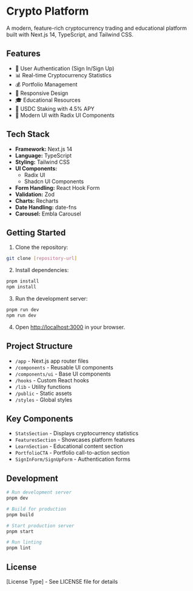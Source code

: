 # Crypto Platform

A modern, feature-rich cryptocurrency trading and educational platform built with Next.js 14, TypeScript, and Tailwind CSS.

## Features

- 🔐 User Authentication (Sign In/Sign Up)
- 📊 Real-time Cryptocurrency Statistics
- 💰 Portfolio Management
- 📱 Responsive Design
- 🎓 Educational Resources
- 💸 USDC Staking with 4.5% APY
- 🎨 Modern UI with Radix UI Components

## Tech Stack

- **Framework:** Next.js 14
- **Language:** TypeScript
- **Styling:** Tailwind CSS
- **UI Components:** 
	- Radix UI
	- Shadcn UI Components
- **Form Handling:** React Hook Form
- **Validation:** Zod
- **Charts:** Recharts
- **Date Handling:** date-fns
- **Carousel:** Embla Carousel

## Getting Started

1. Clone the repository:
```bash
git clone [repository-url]
```

2. Install dependencies:
```bash
pnpm install
npm install
```

3. Run the development server:
```bash
pnpm run dev 
npm run dev
```

4. Open [http://localhost:3000](http://localhost:3000) in your browser.

## Project Structure

- `/app` - Next.js app router files
- `/components` - Reusable UI components
- `/components/ui` - Base UI components
- `/hooks` - Custom React hooks
- `/lib` - Utility functions
- `/public` - Static assets
- `/styles` - Global styles

## Key Components

- `StatsSection` - Displays cryptocurrency statistics
- `FeaturesSection` - Showcases platform features
- `LearnSection` - Educational content section
- `PortfolioCTA` - Portfolio call-to-action section
- `SignInForm/SignUpForm` - Authentication forms

## Development

```bash
# Run development server
pnpm dev

# Build for production
pnpm build

# Start production server
pnpm start

# Run linting
pnpm lint
```

## License

[License Type] - See LICENSE file for details